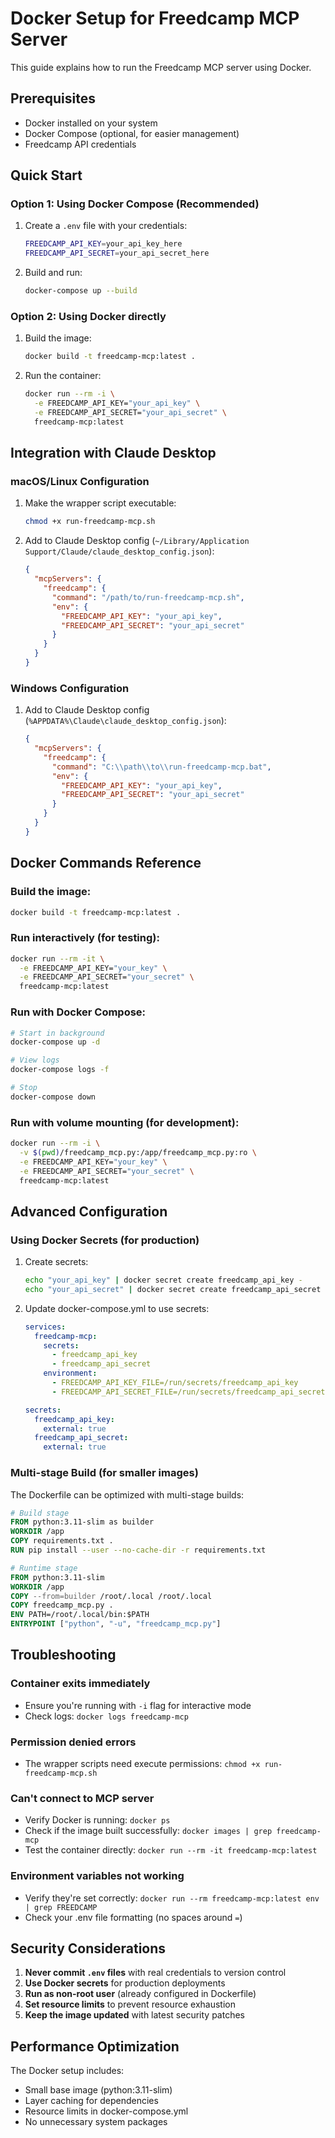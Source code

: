 # Docker Setup for Freedcamp MCP Server

This guide explains how to run the Freedcamp MCP server using Docker.

## Prerequisites

- Docker installed on your system
- Docker Compose (optional, for easier management)
- Freedcamp API credentials

## Quick Start

### Option 1: Using Docker Compose (Recommended)

1. Create a `.env` file with your credentials:
   ```bash
   FREEDCAMP_API_KEY=your_api_key_here
   FREEDCAMP_API_SECRET=your_api_secret_here
   ```

2. Build and run:
   ```bash
   docker-compose up --build
   ```

### Option 2: Using Docker directly

1. Build the image:
   ```bash
   docker build -t freedcamp-mcp:latest .
   ```

2. Run the container:
   ```bash
   docker run --rm -i \
     -e FREEDCAMP_API_KEY="your_api_key" \
     -e FREEDCAMP_API_SECRET="your_api_secret" \
     freedcamp-mcp:latest
   ```

## Integration with Claude Desktop

### macOS/Linux Configuration

1. Make the wrapper script executable:
   ```bash
   chmod +x run-freedcamp-mcp.sh
   ```

2. Add to Claude Desktop config (`~/Library/Application Support/Claude/claude_desktop_config.json`):
   ```json
   {
     "mcpServers": {
       "freedcamp": {
         "command": "/path/to/run-freedcamp-mcp.sh",
         "env": {
           "FREEDCAMP_API_KEY": "your_api_key",
           "FREEDCAMP_API_SECRET": "your_api_secret"
         }
       }
     }
   }
   ```

### Windows Configuration

1. Add to Claude Desktop config (`%APPDATA%\Claude\claude_desktop_config.json`):
   ```json
   {
     "mcpServers": {
       "freedcamp": {
         "command": "C:\\path\\to\\run-freedcamp-mcp.bat",
         "env": {
           "FREEDCAMP_API_KEY": "your_api_key",
           "FREEDCAMP_API_SECRET": "your_api_secret"
         }
       }
     }
   }
   ```

## Docker Commands Reference

### Build the image:
```bash
docker build -t freedcamp-mcp:latest .
```

### Run interactively (for testing):
```bash
docker run --rm -it \
  -e FREEDCAMP_API_KEY="your_key" \
  -e FREEDCAMP_API_SECRET="your_secret" \
  freedcamp-mcp:latest
```

### Run with Docker Compose:
```bash
# Start in background
docker-compose up -d

# View logs
docker-compose logs -f

# Stop
docker-compose down
```

### Run with volume mounting (for development):
```bash
docker run --rm -i \
  -v $(pwd)/freedcamp_mcp.py:/app/freedcamp_mcp.py:ro \
  -e FREEDCAMP_API_KEY="your_key" \
  -e FREEDCAMP_API_SECRET="your_secret" \
  freedcamp-mcp:latest
```

## Advanced Configuration

### Using Docker Secrets (for production)

1. Create secrets:
   ```bash
   echo "your_api_key" | docker secret create freedcamp_api_key -
   echo "your_api_secret" | docker secret create freedcamp_api_secret -
   ```

2. Update docker-compose.yml to use secrets:
   ```yaml
   services:
     freedcamp-mcp:
       secrets:
         - freedcamp_api_key
         - freedcamp_api_secret
       environment:
         - FREEDCAMP_API_KEY_FILE=/run/secrets/freedcamp_api_key
         - FREEDCAMP_API_SECRET_FILE=/run/secrets/freedcamp_api_secret
   
   secrets:
     freedcamp_api_key:
       external: true
     freedcamp_api_secret:
       external: true
   ```

### Multi-stage Build (for smaller images)

The Dockerfile can be optimized with multi-stage builds:

```dockerfile
# Build stage
FROM python:3.11-slim as builder
WORKDIR /app
COPY requirements.txt .
RUN pip install --user --no-cache-dir -r requirements.txt

# Runtime stage
FROM python:3.11-slim
WORKDIR /app
COPY --from=builder /root/.local /root/.local
COPY freedcamp_mcp.py .
ENV PATH=/root/.local/bin:$PATH
ENTRYPOINT ["python", "-u", "freedcamp_mcp.py"]
```

## Troubleshooting

### Container exits immediately
- Ensure you're running with `-i` flag for interactive mode
- Check logs: `docker logs freedcamp-mcp`

### Permission denied errors
- The wrapper scripts need execute permissions: `chmod +x run-freedcamp-mcp.sh`

### Can't connect to MCP server
- Verify Docker is running: `docker ps`
- Check if the image built successfully: `docker images | grep freedcamp-mcp`
- Test the container directly: `docker run --rm -it freedcamp-mcp:latest`

### Environment variables not working
- Verify they're set correctly: `docker run --rm freedcamp-mcp:latest env | grep FREEDCAMP`
- Check your .env file formatting (no spaces around `=`)

## Security Considerations

1. **Never commit `.env` files** with real credentials to version control
2. **Use Docker secrets** for production deployments
3. **Run as non-root user** (already configured in Dockerfile)
4. **Set resource limits** to prevent resource exhaustion
5. **Keep the image updated** with latest security patches

## Performance Optimization

The Docker setup includes:
- Small base image (python:3.11-slim)
- Layer caching for dependencies
- Resource limits in docker-compose.yml
- No unnecessary system packages
